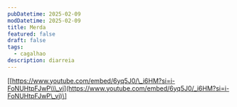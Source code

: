 ```yaml
---
pubDatetime: 2025-02-09
modDatetime: 2025-02-09
title: Merda
featured: false
draft: false
tags:
  - cagalhao
description: diarreia
---
```

\[[https://www.youtube.com/embed/6yq5J0/\_i6HM?si=i-FoNUHtpFJwP\\\_vj](https://www.youtube.com/embed/6yq5J0/_i6HM?si=i-FoNUHtpFJwP\_vj)\]